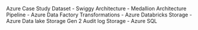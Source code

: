 Azure Case Study
Dataset - Swiggy
Architecture - Medallion Architecture
Pipeline - Azure Data Factory
Transformations - Azure Databricks
Storage - Azure Data lake Storage Gen 2
Audit log Storage - Azure SQL
